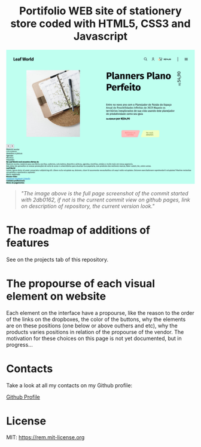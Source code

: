 <h1 style="text-align: center;">Portifolio WEB site of stationery store coded with HTML5, CSS3 and Javascript</h1>

![Page initials commit of project on 2022, 18 of march](./docs/Screenshot_current_Papelaria_Leaf_World-Full_page.png)
>*"The image above is the full page screenshot of the commit started with 2db0162, if not is the current commit view on github pages, link on description of repository, the current version look."*

# The roadmap of additions of features
See on the projects tab of this repository.

# The propourse of each visual element on website
Each element on the interface have a propourse, like the reason to the order of the links on the dropboxes, the color of the buttons, why the elements are on these positions (one below or above outhers and etc), why the products varies positions in relation of the propourse of the vendor.
The motivation for these choices on this page is not yet documented, but in progress...

# Contacts
Take a look at all my contacts on my Github profile:

[Github Profile](https://https://github.com/Diassisfilho)

# License
MIT: https://rem.mit-license.org